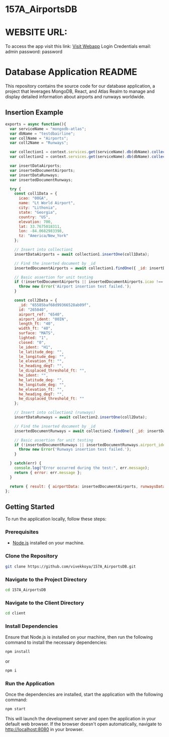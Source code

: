 # 157A_AirportsDB

# WEBSITE URL:
To access the app visit this link: [Visit Webapp](https://157a-airportsdb.pages.dev/)
Login Credentials
email: admin
password: password


# Database Application README

This repository contains the source code for our database application, a project that leverages MongoDB, React, and Atlas Realm to manage and display detailed information about airports and runways worldwide.


## Insertion Example
```javascript
exports = async function(){
  var serviceName = "mongodb-atlas";
  var dbName = "testdbairline";
  var collName = "Airports";
  var coll2Name = "Runways";

  var collection1 = context.services.get(serviceName).db(dbName).collection(collName);
  var collection2 = context.services.get(serviceName).db(dbName).collection(coll2Name);

  var insertDataAirports;
  var insertedDocumentAirports;
  var insertDataRunways;
  var insertedDocumentRunways;

  try {
    const coll1Data = {
      icao: "00GA",
      name: "Lt World Airport",
      city: "Lithonia",
      state: "Georgia",
      country: "US",
      elevation: 700,
      lat: 33.7675018311,
      lon: -84.0682983398,
      tz: "America/New_York"
    };

    // Insert into collection1
    insertDataAirports = await collection1.insertOne(coll1Data);

    // Find the inserted document by _id
    insertedDocumentAirports = await collection1.findOne({ _id: insertDataAirports.insertedId });

    // Basic assertion for unit testing
    if (!insertedDocumentAirports || insertedDocumentAirports.icao !== coll1Data.icao) {
      throw new Error('Airport insertion test failed.');
    }

    const coll2Data = {
      _id: "65585baf68d99366528ab09f",
      id: "265040",
      airport_ref: "6540",
      airport_ident: "00IN",
      length_ft: "40",
      width_ft: "40",
      surface: "MATS",
      lighted: "1",
      closed: "0",
      le_ident: "H1",
      le_latitude_deg: "",
      le_longitude_deg: "",
      le_elevation_ft: "",
      le_heading_degT: "",
      le_displaced_threshold_ft: "",
      he_ident: "",
      he_latitude_deg: "",
      he_longitude_deg: "",
      he_elevation_ft: "",
      he_heading_degT: "",
      he_displaced_threshold_ft: ""
    };

    // Insert into collection2 (runways)
    insertDataRunways = await collection2.insertOne(coll2Data);

    // Find the inserted document by _id
    insertedDocumentRunways = await collection2.findOne({ _id: insertDataRunways.insertedId });

    // Basic assertion for unit testing
    if (!insertedDocumentRunways || insertedDocumentRunways.airport_ident !== coll2Data.airport_ident) {
      throw new Error('Runways insertion test failed.');
    }

  } catch(err) {
    console.log("Error occurred during the test:", err.message);
    return { error: err.message };
  }

  return { result: { airportData: insertedDocumentAirports, runwaysData: insertedDocumentRunways } };
};

```

## Getting Started

To run the application locally, follow these steps:

### Prerequisites

- [Node.js](https://nodejs.org/) installed on your machine.

### Clone the Repository

```bash
git clone https://github.com/vivekkoya/157A_AirportsDB.git
```

### Navigate to the Project Directory

```bash
cd 157A_AirportsDB
```

### Navigate to the Client Directory

```bash
cd client
```

### Install Dependencies

Ensure that Node.js is installed on your machine, then run the following command to install the necessary dependencies:

```bash
npm install
```
or
```bash
npm i
```

### Run the Application

Once the dependencies are installed, start the application with the following command:

```bash
npm start
```

This will launch the development server and open the application in your default web browser. If the browser doesn't open automatically, navigate to [http://localhost:8080](http://localhost:8080) in your browser.

